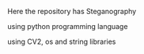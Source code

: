 Here the repository has Steganography

using python programming language

using CV2, os and  string libraries

